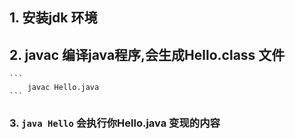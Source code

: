 ## 1. 安装jdk 环境
## 2. javac 编译java程序,会生成Hello.class 文件
    ```
        javac Hello.java
    ```
    
### 3. `java Hello` 会执行你Hello.java 变现的内容